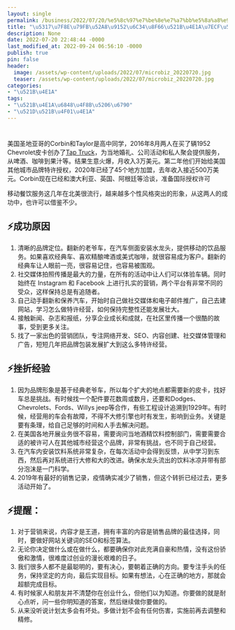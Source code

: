 ```yaml
---
layout: single
permalink: /business/2022/07/20/%e5%8c%97%e7%be%8e%e7%a7%bb%e5%8a%a8%e9%85%92%e6%b0%b4%e8%bd%a6%e5%88%9b%e4%b8%9a%e7%bb%8f%e5%85%b8%e6%a1%88%e4%be%8b/
title: "\u5317\u7F8E\u79FB\u52A8\u9152\u6C34\u8F66\u521B\u4E1A\u7ECF\u5178\u6848\u4F8B"
description: None
date: 2022-07-20 22:48:44 -0000
last_modified_at: 2022-09-24 06:56:10 -0000
publish: true
pin: false
header:
  image: /assets/wp-content/uploads/2022/07/microbiz_20220720.jpg
  teaser: /assets/wp-content/uploads/2022/07/microbiz_20220720.jpg
categories:
- "\u521B\u4E1A"
tags:
- "\u521B\u4E1A\u6848\u4F8B\u5206\u6790"
- "\u521D\u521B\u4F01\u4E1A"
---
```

#

美国圣地亚哥的Corbin和Taylor是高中同学，2016年8月两人在买了辆1952 Chevrolet皮卡创办了[Tap Truck](https://www.taptruckusa.com)，为当地婚礼、公司活动和私人聚会提供服务，从啤酒、咖啡到果汁等。结果生意火爆，月收入3万美元。第二年他们开始给美国其他城市品牌特许授权，2020年已经了45个地方加盟，去年收入接近500万美元。Corbin现在已经和澳大利亚、英国、阿根廷等洽谈，准备国际授权许可

移动餐饮服务这几年在北美很流行，越来越多个性风格突出的形象，从这两人的成功中，也许可以借鉴不少。

## ⚡**成功原因**

  1. 清晰的品牌定位。翻新的老爷车，在汽车侧面安装水龙头，提供移动的饮品服务。如果喜欢经典车、喜欢精酿啤酒或美式咖啡，就很容易成为客户。翻新的经典车让人眼前一亮，很容易记住，也容易被围观。
  2. 社交媒体拍照传播是最大的力量，在所有的活动中让人们可以体验车辆。同时始终在 Instagram 和 Facebook 上进行扎实的营销，两个平台有非常不同的受众，这样保持总是有追随者。
  3. 自己动手翻新和保养汽车，开始时自己做社交媒体和电子邮件推广，自己去建网站，学习怎么做特许经营，如何保持完整性还能发展壮大。
  4. 接触新闻、杂志和报纸，分享企业成长和成就，在社区里传播一个很酷的故事，受到更多关注。
  5. 找了一家出色的营销团队，专注网络开发、SEO、内容创建、社交媒体管理和广告，短短几年把品牌包装发展扩大到这么多特许经营。

##

## ⚡挫折经验

  1. 因为品牌形象是基于经典老爷车，所以每个扩大的地点都需要新的皮卡，找好车总是挑战。有时候找一个配件要花数周或数月，还要和Dodges、Chevrolets、Fords、Willys jeep等合作，有些工程设计追溯到1929年。有时候，经营用的车会有故障，不得不大修引擎也时有发生，影响到业务。关键是要有条理，给自己足够的时间和人手去解决问题。
  2. 在美国各地开展业务很不容易，需要询问当地酒精饮料控制部门，需要需要合适的被许可人在其他城市经营这个品牌，非常有挑战，也不同于自己经营。
  3. 在汽车内安装饮料系统非常复杂，在每次活动中会得到反馈，从中学习到东西，然后再对系统进行大修和大的改进。确保水龙头流出的饮料冰凉并带有部分泡沫是一门科学。
  4. 2019年有最好的销售记录，疫情确实减少了销售，但这个转折已经过去，更多活动开始了。

## ⚡提醒：

  1. 对于营销来说，内容才是王道，拥有丰富的内容是销售品牌的最佳选择，同时，要做好网站关键词的SEO和标签算法。
  2. 无论你决定做什么或在做什么，都要确保你对此充满自豪和热情，没有这份骄傲和激情，很难度过创业的漫长艰难的日子。
  3. 我们很多人都不是最聪明的，要有决心，要朝着正确的方向。要专注手头的任务，保持坚定的方向，最后实现目标。如果有想法，心在正确的地方，那就会超额完成目标。
  4. 有时候家人和朋友并不清楚你在创业什么，但他们以为知道。你要做的就是耐心点听，问一些你明知道的答案，然后继续做你要做的。
  5. 从来没听说计划太多会有坏处。多做计划不会有任何伤害，实施前再去调整和精修。
